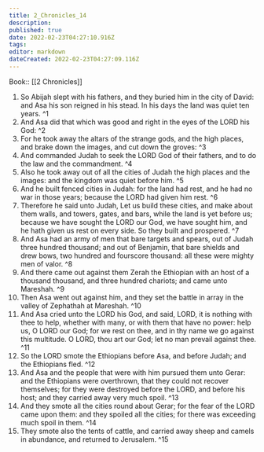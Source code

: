 ```yaml
---
title: 2_Chronicles_14
description: 
published: true
date: 2022-02-23T04:27:10.916Z
tags: 
editor: markdown
dateCreated: 2022-02-23T04:27:09.116Z
---
```


 Book:: [[2 Chronicles]]
 1. So Abijah slept with his fathers, and they buried him in the city of David: and Asa his son reigned in his stead. In his days the land was quiet ten years. ^1
 2. And Asa did that which was good and right in the eyes of the LORD his God: ^2
 3. For he took away the altars of the strange gods, and the high places, and brake down the images, and cut down the groves: ^3
 4. And commanded Judah to seek the LORD God of their fathers, and to do the law and the commandment. ^4
 5. Also he took away out of all the cities of Judah the high places and the images: and the kingdom was quiet before him. ^5
 6. And he built fenced cities in Judah: for the land had rest, and he had no war in those years; because the LORD had given him rest. ^6
 7. Therefore he said unto Judah, Let us build these cities, and make about them walls, and towers, gates, and bars, while the land is yet before us; because we have sought the LORD our God, we have sought him, and he hath given us rest on every side. So they built and prospered. ^7
 8. And Asa had an army of men that bare targets and spears, out of Judah three hundred thousand; and out of Benjamin, that bare shields and drew bows, two hundred and fourscore thousand: all these were mighty men of valor. ^8
 9. And there came out against them Zerah the Ethiopian with an host of a thousand thousand, and three hundred chariots; and came unto Mareshah. ^9
 10. Then Asa went out against him, and they set the battle in array in the valley of Zephathah at Mareshah. ^10
 11. And Asa cried unto the LORD his God, and said, LORD, it is nothing with thee to help, whether with many, or with them that have no power: help us, O LORD our God; for we rest on thee, and in thy name we go against this multitude. O LORD, thou art our God; let no man prevail against thee. ^11
 12. So the LORD smote the Ethiopians before Asa, and before Judah; and the Ethiopians fled. ^12
 13. And Asa and the people that were with him pursued them unto Gerar: and the Ethiopians were overthrown, that they could not recover themselves; for they were destroyed before the LORD, and before his host; and they carried away very much spoil. ^13
 14. And they smote all the cities round about Gerar; for the fear of the LORD came upon them: and they spoiled all the cities; for there was exceeding much spoil in them. ^14
 15. They smote also the tents of cattle, and carried away sheep and camels in abundance, and returned to Jerusalem. ^15
